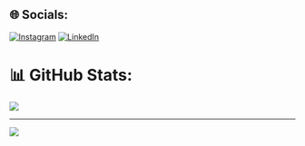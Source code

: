
## 🌐 Socials:
[![Instagram](https://img.shields.io/badge/Instagram-%23E4405F.svg?logo=Instagram&logoColor=white)](https://instagram.com/Andrelksouza) [![LinkedIn](https://img.shields.io/badge/LinkedIn-%230077B5.svg?logo=linkedin&logoColor=white)](https://linkedin.com/in/souzaandrelucas) 

# 📊 GitHub Stats:
![](https://github-readme-stats.vercel.app/api/top-langs/?username=AndreLKS&theme=dark&hide_border=false&include_all_commits=false&count_private=false&layout=compact)

---
[![](https://visitcount.itsvg.in/api?id=AndreLKS&icon=0&color=0)](https://visitcount.itsvg.in)

<!-- Proudly created with GPRM ( https://gprm.itsvg.in ) -->
